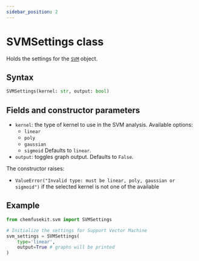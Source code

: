 ```yaml
---
sidebar_position: 2
---
```


# SVMSettings class

Holds the settings for the [`SVM`](./svm.md) object.

## Syntax

```python
SVMSettings(kernel: str, output: bool)
```

## Fields and constructor parameters

- `kernel`: the type of kernel to use in the SVM analysis. Available options:
  - `linear`
  - `poly`
  - `gaussian`
  - `sigmoid`
  Defaults to `linear`.
- `output`: toggles graph output. Defaults to `False`.

The constructor raises:
- `ValueError("Invalid type: must be linear, poly, gaussian or sigmoid")` if the selected kernel is not one of the available

## Example

```python
from chemfusekit.svm import SVMSettings

# Initialize the settings for Support Vector Machine
svm_settings = SVMSettings(
    type='linear',
    output=True # graphs will be printed
)
```